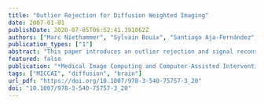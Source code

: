 ```yaml
---
title: "Outlier Rejection for Diffusion Weighted Imaging"
date: 2007-01-01
publishDate: 2020-07-05T06:52:41.391062Z
authors: ["Marc Niethammer", "Sylvain Bouix", "Santiago Aja-Fernández", "Carl-Fredrik Westin", "Martha Elizabeth Shenton"]
publication_types: ["1"]
abstract: "This paper introduces an outlier rejection and signal reconstruction method for high angular resolution diffusion weighted imaging. The approach is based on the thresholding of Laplacian measurements over the sphere of the apparent diffusion coefficient profiles defined for a given set of gradient directions. Exemplary results are presented."
featured: false
publication: "*Medical Image Computing and Computer-Assisted Intervention - MICCAI 2007, 10th International Conference, Brisbane, Australia, October 29 - November 2, 2007, Proceedings, Part I*"
tags: ["MICCAI", "diffusion", "brain"]
url_pdf: "https://doi.org/10.1007/978-3-540-75757-3_20"
doi: "10.1007/978-3-540-75757-3_20"
---
```


